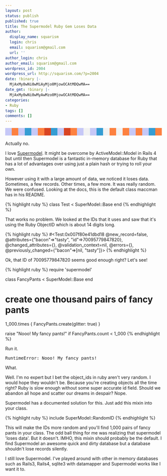 ```yaml
---
layout: post
status: publish
published: true
title: The Supermodel Ruby Gem Loses Data
author:
  display_name: squarism
  login: chris
  email: squarism@gmail.com
  url: ''
author_login: chris
author_email: squarism@gmail.com
wordpress_id: 2004
wordpress_url: http://squarism.com/?p=2004
date: !binary |-
  MjAxMy0wNi0wMiAyMjo0MjowOCAtMDQwMA==
date_gmt: !binary |-
  MjAxMy0wNi0wMyAwMzo0MjowOCAtMDQwMA==
categories:
- Ruby
tags: []
comments: []
---
```

<p><img src="/uploads/2013/05/pixel-ribbon_northface.png" alt="pixel-ribbon_northface" width="576" height="24" class="aligncenter size-full wp-image-2005" /></p>

<p>Actually no.</p>

<p>I love <a href="https://github.com/maccman/supermodel">Supermodel</a>.  It might be overcome by ActiveModel::Model in Rails 4 but until then Supermodel is a fantastic in-memory database for Ruby that has a lot of advantages over using just a plain hash or trying to roll your own.</p>
<p>However using it with a large amount of data, we noticed it loses data.  Sometimes, a few records.  Other times, a few more.  It was really random.  We were confused.  Looking at the docs, this is the default class maccman has in his README.</p>

{% highlight ruby %}
class Test < SuperModel::Base
end
{% endhighlight %}


<p>That works no problem.  We looked at the IDs that it uses and saw that it's using the Ruby ObjectID which is about 14 digits long.</p>

{% highlight ruby %}
#<Test:0x007f80e41dbd18 @new_record=false, @attributes={"bacon"=>"tasty",
 "id"=>70095779847820}, @changed_attributes={}, @validation_context=nil,
@errors={}, @previously_changed={"bacon"=>[nil, "tasty"]}>
{% endhighlight %}


<p>Ok, that ID of 70095779847820 seems good enough right?  Let's see!</p>

{% highlight ruby %}
require 'supermodel'

class FancyPants < SuperModel::Base
end

# create one thousand pairs of fancy pants
1_000.times {
  FancyPants.create(glitter: true)
}

raise "Nooo!  My fancy pants!" if FancyPants.count < 1_000
{% endhighlight %}


<p>Run it.</p>
<pre>
RuntimeError: Nooo! My fancy pants!
</pre>

<p>What.</p>
<p>Well.  I'm no expert but I bet the object_ids in ruby aren't very random.  I would hope they wouldn't be.  Because you're creating objects all the time right?  Ruby is slow enough without some super accurate id field.  Should we abandon all hope and scatter our dreams in despair?  Nope.</p>
<p>Supermodel has a documented solution for this.  Just add this mixin into your class.</p>

{% highlight ruby %}
include SuperModel::RandomID
{% endhighlight %}


<p>This will make the IDs more random and you'll find 1,000 pairs of fancy pants in your class.  The odd ball thing for me was realizing that supermodel 'loses data'.  But it doesn't.  IMHO, this mixin should probably be the default.  I find Supermodel an awesome quick and dirty database but a database shouldn't lose records silently.</p>
<p>I still love Supermodel.  I've played around with other in memory databases such as Rails3, Rails4, sqlite3 with datamapper and Supermodel works like I want it to.</p>
